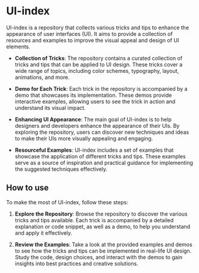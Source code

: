 # UI-index

UI-index is a repository that collects various tricks and tips to enhance the appearance of user interfaces (UI). It aims to provide a collection of resources and examples to improve the visual appeal and design of UI elements.

- **Collection of Tricks**: The repository contains a curated collection of tricks and tips that can be applied to UI design. These tricks cover a wide range of topics, including color schemes, typography, layout, animations, and more.

- **Demo for Each Trick**: Each trick in the repository is accompanied by a demo that showcases its implementation. These demos provide interactive examples, allowing users to see the trick in action and understand its visual impact.

- **Enhancing UI Appearance**: The main goal of UI-index is to help designers and developers enhance the appearance of their UIs. By exploring the repository, users can discover new techniques and ideas to make their UIs more visually appealing and engaging.

- **Resourceful Examples**: UI-index includes a set of examples that showcase the application of different tricks and tips. These examples serve as a source of inspiration and practical guidance for implementing the suggested techniques effectively.

## How to use

To make the most of UI-index, follow these steps:

1. **Explore the Repository**: Browse the repository to discover the various tricks and tips available. Each trick is accompanied by a detailed explanation or code snippet, as well as a demo, to help you understand and apply it effectively.

2. **Review the Examples**: Take a look at the provided examples and demos to see how the tricks and tips can be implemented in real-life UI design. Study the code, design choices, and interact with the demos to gain insights into best practices and creative solutions.
